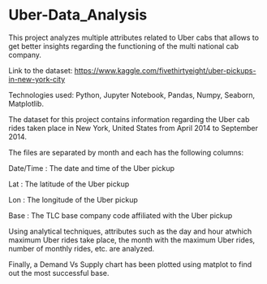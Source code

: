 # Uber-Data_Analysis
 This project analyzes multiple attributes related to Uber cabs that allows to get better insights regarding the functioning of the multi national cab company.
 
 Link to the dataset: https://www.kaggle.com/fivethirtyeight/uber-pickups-in-new-york-city

 Technologies used: Python, Jupyter Notebook, Pandas, Numpy, Seaborn, Matplotlib.

 The dataset for this project contains information regarding the Uber cab rides taken place in New York, United States from April 2014 to September 2014.

 The files are separated by month and each has the following columns:

  Date/Time : The date and time of the Uber pickup
  
  Lat : The latitude of the Uber pickup
  
  Lon : The longitude of the Uber pickup
  
  Base : The TLC base company code affiliated with the Uber pickup

  Using analytical techniques, attributes such as the day and hour atwhich maximum Uber rides take place, the month with the maximum Uber rides, number of monthly rides, etc. are analyzed.

  Finally, a Demand Vs Supply chart has been plotted using matplot to find out the most successful base.
